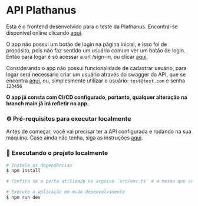 # API Plathanus

Esta é o frontend desenvolvido para o teste da Plathanus. Encontra-se disponível online clicando [aqui](https://plathanus.utamo.com.br). 

O app não possui um botão de login na página inicial, e isso foi de propósito, pois não faz sentido um usuário comum ver um botão de login. Então para logar é só acessar a url /sign-in, ou clicar [aqui](https://plathanus.utamo.com.br/sign-in).

Considerando o app não possui funcionalidade de cadastrar usuário, para logar será necessário criar um usuário através do swagger da API, que se encontra [aqui](https://api-plathanus.utamo.com.br/docs), ou, simplesmente utilizar o usuário: `test@test.com` e senha `123456`

**O app já consta com CI/CD configurado, portanto, qualquer alteração na branch main já irá refletir no app.**

### ⚙ Pré-requisitos para executar localmente

Antes de começar, você vai precisar ter a API configurada e rodando na sua máquina. Caso ainda não tenha, siga as instruções [aqui](https://github.com/Joaoo1/plathanus-backend?tab=readme-ov-file#api-plathanus).

### 🧭 Executando o projeto localmente

```bash
# Instale as dependências
$ npm install

# Confira se a porta utilizada no arquivo `src/env.ts` é a mesma que você está executando a API localmente

# Execute a aplicação em modo desenvolvimento
$ npm run dev
```